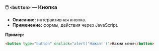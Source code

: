 ### 🖱️ `<button>` — Кнопка

- **Описание:** интерактивная кнопка.
- **Применение:** формы, действия через JavaScript.

**Пример:**

```html
<button type="button" onclick="alert('Нажал!')">Нажми меня</button>
```
